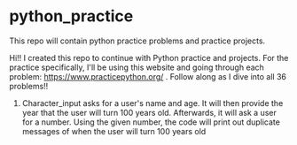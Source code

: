 # python_practice
This repo will contain python practice problems and practice projects. 

Hi!! I created this repo to continue with Python practice and projects. For the practice specifically, I'll be using this website and going through each problem: https://www.practicepython.org/ . Follow along as I dive into all 36 problems!!

1. Character_input asks for a user's name and age. It will then provide the year that the user will turn 100 years old. Afterwards, it will ask a user for a number. Using the given number, the code will print out duplicate messages of when the user will turn 100 years old